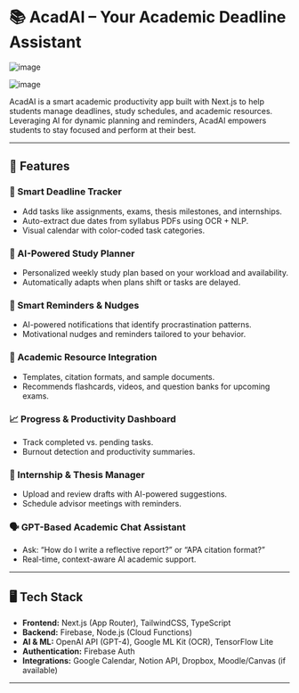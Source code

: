 # 📚 AcadAI – Your Academic Deadline Assistant
![image](https://github.com/user-attachments/assets/71b4a7ec-fc18-402a-bbb7-c95d5948ecd3)

![image](https://github.com/user-attachments/assets/cbd92aea-c0a9-4c2d-a4f7-a3fd4efaa8f0)


AcadAI is a smart academic productivity app built with Next.js to help students manage deadlines, study schedules, and academic resources. Leveraging AI for dynamic planning and reminders, AcadAI empowers students to stay focused and perform at their best.

---

## 🔧 Features

### 📅 Smart Deadline Tracker
- Add tasks like assignments, exams, thesis milestones, and internships.
- Auto-extract due dates from syllabus PDFs using OCR + NLP.
- Visual calendar with color-coded task categories.

### 🧠 AI-Powered Study Planner
- Personalized weekly study plan based on your workload and availability.
- Automatically adapts when plans shift or tasks are delayed.

### 🔔 Smart Reminders & Nudges
- AI-powered notifications that identify procrastination patterns.
- Motivational nudges and reminders tailored to your behavior.

### 📎 Academic Resource Integration
- Templates, citation formats, and sample documents.
- Recommends flashcards, videos, and question banks for upcoming exams.

### 📈 Progress & Productivity Dashboard
- Track completed vs. pending tasks.
- Burnout detection and productivity summaries.

### 📂 Internship & Thesis Manager
- Upload and review drafts with AI-powered suggestions.
- Schedule advisor meetings with reminders.

### 🗣️ GPT-Based Academic Chat Assistant
- Ask: “How do I write a reflective report?” or “APA citation format?”
- Real-time, context-aware AI academic support.

---

## 🖥️ Tech Stack

- **Frontend:** Next.js (App Router), TailwindCSS, TypeScript
- **Backend:** Firebase, Node.js (Cloud Functions)
- **AI & ML:** OpenAI API (GPT-4), Google ML Kit (OCR), TensorFlow Lite
- **Authentication:** Firebase Auth
- **Integrations:** Google Calendar, Notion API, Dropbox, Moodle/Canvas (if available)

---

 
